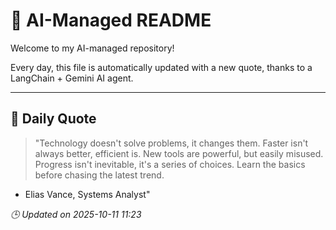 # 🧠 AI-Managed README

Welcome to my AI-managed repository!

Every day, this file is automatically updated with a new quote, thanks to a LangChain + Gemini AI agent.

---

## 📅 Daily Quote

> "Technology doesn't solve problems, it changes them.
Faster isn't always better, efficient is.
New tools are powerful, but easily misused.
Progress isn't inevitable, it's a series of choices.
Learn the basics before chasing the latest trend.
- Elias Vance, Systems Analyst"

*🕒 Updated on 2025-10-11 11:23*